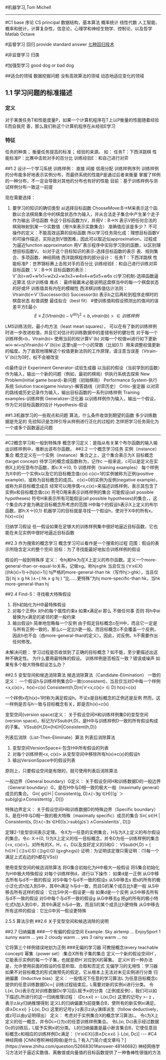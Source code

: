 #机器学习,Tom Michell

---
#C1 base 序论
CS principal
数据结构，基本算法
概率统计
线性代数
人工智能、概率和统计，计算复杂性，信息论，心理学和神经生物学、控制论、以及哲学
Matlab
Octave

#监督学习
回归
provide standard answer
[七种回归技术](http://www.csdn.net/article/2015-08-19/2825492)

#非监督学习
归类

#加强型学习
good dog or bad dog

##适合的领域
数据挖掘问题
没有高效算法的领域
动态地适应变化的领域

## 1.1 学习问题的标准描述
### 定义
对于某类任务T和性能度量P，如果一个计算机程序在T上以P衡量的性能随着经验E而自我完
善，那么我们称这个计算机程序在从经验E学习

### 特征
任务的种类；
衡量任务提高的标准；
经验的来源。
如：
任务T：下西洋跳棋
性能标准P：比赛中击败对手的百分比
训练经验E：和自己进行对弈

##1.2 设计一个学习系统
训练样例：
    直接
    间接
        信用分配
训练样例序列
训练样例的分布能多好地表示实例分布，而最终系统的性能P是通过后者来衡量
    掌握了样例的一种分布，不一定会导致对其他的分布也有好的性能
    目前：基于训练样例与测试样例分布一致这一前提

现在需要选择：
1. 要学习的知识的确切类型
a)选择目标函数
    ChooseMove:B→M来表示这个函数以合法棋局集合中的棋盘状态作为输入，并从合法走子集合中产生某个走子作为输出
评估函数
    令这个目标函数为V，并用V：B→ℜ 
    表示V把任何合法的棋局映射到某一个实数值（用ℜ来表示实数集合）
准确值应该是多少？
    不可操作的定义：不能高效运算的目标函数
    所以学习任务简化成：理想目标函数V的可操作描述，实际达到V很困难，因此可以取近似approximation，过程成为逼近function approximation
    用Vˆ表示程序中实际学习到的函数，以区别理想目标函数V。
b)对于这个目标知识的表示-选择目标函数的表示
    表、规则集合、多项函数、神经网络
    西洋跳棋程序的部分设计：
        任务T：下西洋跳棋
        性能标准P：世界锦标赛上击败对手的百分比
        训练经验E：和自己进行训练对弈
        目标函数：V：B→ℜ
        目标函数的表示：Vˆ(b)=w0+w1x1+w2x2+w3x3+w4x4+w5x5+w6x
c)学习机制-选择函数逼近算法
    估计训练值
    难点：
        最终输赢未必能说明这盘棋当中的每一个棋盘状态的好或坏
        训练值具有内在的模糊性
    西洋棋训练值估计法则：
        Vtrain(b)←Vˆ(Successor(b))
        Successor(b) 表示b之后再轮到程序走棋时的棋盘状态
    权值调整
        最佳拟合（best fit）
        #使训练值和假设预测出的值间的误差平方E最小
$$
E≡          Σ        (Vtrain(b)-V^(b))^2 
<b,vtrain(b)>∈训练样例
$$
    
LMS训练法则，最小均方法（least mean squares），
    可以在有了新的训练样例时进一步改进权值，并且它对估计的训练数据中的差错有好的健壮性
对于每一个训练样例<b，Vtrain(b)>
    使用当前的权计算Vˆ(b)
    对每一个权值wi进行如下更新
        wi←wi+η(Vtrain(b)-Vˆ(b))xi
    这里η是一个小的常数（比如0.1）用来调整权值更新的幅度。为了直观地理解这个权值更新法则的工作原理，请注意当误差（Vtrain-Vˆ(b))为0时，权不会被改变

d)最终设计
Experiment Generator-试验生成器
    以当前的假设（当前学到的函数）作为输入，输出一个新的问题（例如，最初的棋局）供执行系统去探索
New Problem(initial game board)-新问题（初始棋局）
Performance System-执行系统
Solution trace(game history)-解答路线（对弈历史）
Critic-鉴定器
    以对弈的路线或历史记录作为输入，输出目标函数的一系列训练样例
Training examples-训练样例
Generalizer-泛化器
    以训练样例作为输入，输出一个假设，作为它对目标函数的估计
Hypothesis-假设

##1.3机器学习的一些观点和问题
算法，什么条件收敛到期望的函数
多少训练数据是充足的
先验知识是怎样引导从样例进行泛化的过程的
怎样把学习任务简化为一个或多个函数逼近问题

----
#C2概念学习和一般到特殊序
概念学习定义：是指从有关某个布尔函数的输入输出训练样例中，推断出该布尔函数。
##2.2 一个概念学习任务
实例（instance）集合
    概念定义在一个实例（instance）集合之上，这个集合表示为X
目标概念(target concept)
    待学习的概念或函数称为，记作c
    一般来说，c可以是定义在实例X上的任意布尔函数，即c:X→{0, 1}
训练样例（training examples）
    每个样例为X中的一个实例x以及它的目标概念值c(x)
    c(x)=1的实例被称为正例(positive example)，或称为目标概念的成员。
    c(x)=0的实例为反例(negative example)，或称为非目标概念成员
    经常可以用序偶<x,c(x)>来描述训练样例，表示其包含了实例x和目标概念值c(x)
    符号D用来表示训练样例的集合
可能假设(all possible hypotheses)
    符号H来表示所有可能假设(all possible hypotheses)的集合，，这个集合内才是为确定目标概念所考虑的范围
    H中每个的假设h表示X上定义的布尔函数，即h:X→{0,1}
机器学习的目标就是寻找一个假设h，使对于X中的所有x，h(x)=c(x)

归纳学习假设
    任一假设如果在足够大的训练样例集中很好地逼近目标函数，它也能在未见实例中很好地逼近目标函数

##2.3 作为搜索的概念学习
概念学习可以看作是一个搜索的过程
范围：假设的表示所隐含定义的整个空间
目标：为了寻找能最好地拟合训练样例的假设

假设的一般到特殊序
定义： 令hj和hk为在X上定义的布尔函数。定义一个more-general-than-or-equal-to关系，记做≥g。称hj≥ghk 当且仅当
(∀x∈X)[(hk(x)=1)→(hj(x)=1)]
hj严格的more-general-than hk（写作hj＞ghk），当且仅当( hj ≥ g hk )∧¬( hk ≥ g hj )
“比……更特殊”为hj more-specific-than hk，当hk more-general-than hj

##2.4 Find-S：寻找极大特殊假设
1. 将h初始化为H中最特殊假设
2. 对每个正例x
    对h的每个属性约束a
    如果x满足ai
        那么 不做任何事
    否则 将h中ai替换为x满足的紧邻的更一般约束
3. 输出假设h
简单地忽略每一个反例
    由于假定目标概念c在H中，而且它一定是与所有正例一致的，那么c一定比h更一般。而目标概念c不会覆盖一个反例，因此h也不会（由more-general-than的定义）。因此，对反例，h不需要作出任何修改。

未解决问题：
学习过程是否收敛到了正确的目标概念？如不能，至少要描述出这种不确定性。
为什么要用最特殊的假设。
训练样例是否相互一致？错误或噪声
如果有多个极大特殊假设怎么办？

##2.5 变型空间和候选消除算法
候选消除算法（Candidate-Elimination）
一致的定义： 
    一个假设h与训练样例集合D一致(consistent)，当且仅当对D中每一个样例<x,c(x)>，h(x)=c(x)
    Consistent(h,D)≡(∀<x,c(x)> ∈ D) h(x)=c(x)

一个样例x在h(x)=1时称为满足假设h，不论x是目标概念的正例还是反例
然而，这一样例是否与h一致与目标概念有关，即是否h(x)=c(x)

变型空间(version space)定义：
    关于假设空间H和训练样例集D的变型空间(version space)，标记为VSsub(H,D)，是H中与训练样例D一致的所有假设构成的子集。
    VSsub(H,D)≡{h∈H|Consistent(h,D)}

列表后消除（List-Then-Eliminate）算法
列表后消除算法
1. 变型空间VersionSpace←包含H中所有假设的列表
2. 对每个训练样例<x, c(x)>
    从变型空间中移除所有h(x)≠c(x)的假设h
3. 输出VersionSpace中的假设列表

原则上，只要假设空间是有限的，就可使用列表后消除算法

一般边界（General boundary）G定义：
    关于假设空间H和训练数据D的一般边界（General boundary）G，是在H中与D相一致的极大一般（maximally general）成员的集合。
    G≡{ g∈H | Consistent(g, D)∧(¬∃g´∈H)[(g´ ＞sub(g)g)∧Consistent(g´, D)]}

特殊边界定义： 
    关于假设空间H和训练数据D的特殊边界（Specific boundary）S，是在H中与D相一致的极大特殊（maximally specific）成员的集合
    S≡{ s∈H | Consistent(s, D)∧(¬∃s´∈H)[(s＞sub(g)s´) ∧Consistent(s´, D)]}

定理2-1变型空间表示定理。
    令X为一任意的实例集合，H与为X上定义的布尔假设的集合。令c: X→{0, 1}为X上定义的任一目标概念，并令D为任一训练样例的集合{<x, c(x)>}。对所有的X，H，c，D以及良好定义的S和G：
    VSsub(H,D) = { h∈H | (∃s∈S) (∃g∈G) (g≥gh≥gs)}
证明：为证明该定理只需证明：(1)每一个满足上式右边的h都在VSs)}

使用变型空间的候选消除算法
将G集合初始化为H中极大一般假设
将S集合初始化为H中极大特殊假设
对每个训练样例d，进行以下操作：
    如果d是一正例
        从G中移去所有与d不一致的假设
        对S中每个与d不一致的假设s
            从S中移去s
            把s的所有的极小泛化式h加入到S中，其中h满足
                h与d一致，而且G的某个成员比h更一般
            从S中移去所有这样的假设：它比S中另一假设更一般
    如果d是一个反例
        从S中移去所有与d不一致的假设
        对G中每个与d不一致的假设g
            从G中移去g
            把g的所有的极小特化式h加入到G中，其中h满足
                h与d一致，而且S的某个成员比h更特殊
            从G中移去所有这样的假设：它比G中另一假设更特殊

2.5.5 算法示例
##2.6 关于变型空间和候选消除的说明

##2.7 归纳偏置
###一个有偏的假设空间
Example:
    Sky     airtemp ... EnjoySport
1   sunny   warm    ...  yes
2   cloudy  warm    ...  yes
3   rainy   warm    ...  no  
<?, Warm, Nornal, Strong, Cool, Change>它将第三个样例错误地划为正例

###无偏的学习器
可教授概念(every teachable concept)
幂集（power set）:集合X所有子集的集合

定义一个新的假设空间H´，它能表示实例的每一个子集，也就是把H´对应到X的幂集。
定义H´的一种办法是，允许使用前面的假设的任意析取、合取和否定式

无偏学习的无用性：学习器如果不对目标概念的形式做预先的假定，它从根本上无法对未见实例进行分类

归纳偏置（Inductive bias）定义：
一般情况下任意的学习算法L
为任意目标概念c提供的任意训练数据Dc={<x, c(x)>
训练过程结束后，L需要对新的实例xi进行分类。
令L(xi, Dc)表示在对训练数据Dc学习后L赋予xi的分类（正例或反例），我们可以如下描述L所进行的这一归纳推理过程：
(Dc∧xi) >- L(xi,Dc)
这里的记号y >- z ，表示z从y归纳推理得到
定义L的归纳偏置为前提集合B，使所有的新实例xi满足。
(B∧Dc∧xi) ├ L(xi, Dc)
这里的记号y├z表示z从y演绎派生（follow deductively，或z可以由y证明得出）

定义： 
考虑对于实例集合X的概念学习算法L。
令c为X上定义的任一概念，并令Dc={<x, c(x)>}为c的任意训练样例集合。
令L(xi, Dc)表示经过数据Dc的训练后，L赋予实例xi的分类。
L的归纳偏置是最小断言集合B，它使任意目标概念c和相应的训练样例Dc满足：
(∀xi∈X)[(B∧Dc∧xi) ├ L(xi, Dc)]




---
#C4 神经网络
[CNN(卷积神经网络)是什么？有入门简介或文章吗？](https://www.zhihu.com/question/52668301#answer-48146682)
神经网络学习方法对于逼近实数值、离散值或向量值的目标函数提供了一种鲁棒性很强的方法







